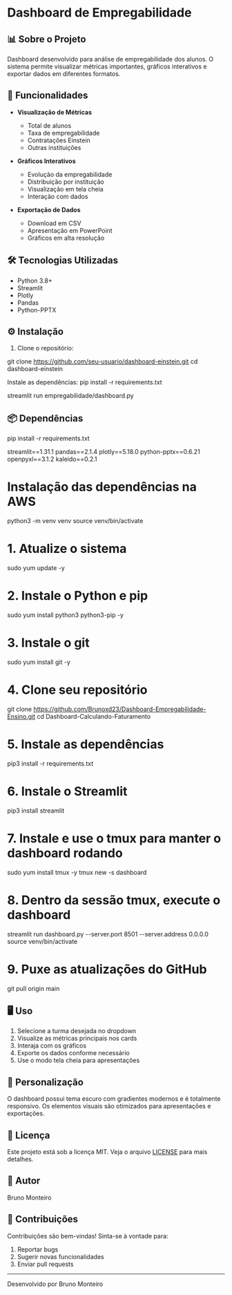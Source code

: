 # Dashboard de Empregabilidade

## 📊 Sobre o Projeto
Dashboard desenvolvido para análise de empregabilidade dos alunos. O sistema permite visualizar métricas importantes, gráficos interativos e exportar dados em diferentes formatos.

## 🚀 Funcionalidades

- **Visualização de Métricas**
  - Total de alunos
  - Taxa de empregabilidade
  - Contratações Einstein
  - Outras instituições

- **Gráficos Interativos**
  - Evolução da empregabilidade
  - Distribuição por instituição
  - Visualização em tela cheia
  - Interação com dados

- **Exportação de Dados**
  - Download em CSV
  - Apresentação em PowerPoint
  - Gráficos em alta resolução

## 🛠️ Tecnologias Utilizadas

- Python 3.8+
- Streamlit
- Plotly
- Pandas
- Python-PPTX

## ⚙️ Instalação

1. Clone o repositório:

git clone https://github.com/seu-usuario/dashboard-einstein.git
cd dashboard-einstein

Instale as dependências:  pip install -r requirements.txt

streamlit run empregabilidade/dashboard.py

## 📦 Dependências

pip install -r requirements.txt

streamlit==1.31.1
pandas==2.1.4
plotly==5.18.0
python-pptx==0.6.21
openpyxl==3.1.2
kaleido==0.2.1

# Instalação das dependências na AWS

python3 -m venv venv
source venv/bin/activate

# 1. Atualize o sistema
sudo yum update -y

# 2. Instale o Python e pip
sudo yum install python3 python3-pip -y

# 3. Instale o git
sudo yum install git -y

# 4. Clone seu repositório
git clone https://github.com/Brunoxd23/Dashboard-Empregabilidade-Ensino.git
cd Dashboard-Calculando-Faturamento

# 5. Instale as dependências
pip3 install -r requirements.txt

# 6. Instale o Streamlit
pip3 install streamlit

# 7. Instale e use o tmux para manter o dashboard rodando
sudo yum install tmux -y
tmux new -s dashboard

# 8. Dentro da sessão tmux, execute o dashboard
streamlit run dashboard.py --server.port 8501 --server.address 0.0.0.0
source venv/bin/activate

# 9. Puxe as atualizações do GitHub
git pull origin main


## 🖥️ Uso

1. Selecione a turma desejada no dropdown
2. Visualize as métricas principais nos cards
3. Interaja com os gráficos
4. Exporte os dados conforme necessário
5. Use o modo tela cheia para apresentações

## 🎨 Personalização

O dashboard possui tema escuro com gradientes modernos e é totalmente responsivo. Os elementos visuais são otimizados para apresentações e exportações.

## 📄 Licença

Este projeto está sob a licença MIT. Veja o arquivo [LICENSE](LICENSE) para mais detalhes.

## 👤 Autor

Bruno Monteiro

## 🤝 Contribuições

Contribuições são bem-vindas! Sinta-se à vontade para:

1. Reportar bugs
2. Sugerir novas funcionalidades
3. Enviar pull requests

---
Desenvolvido por Bruno Monteiro
